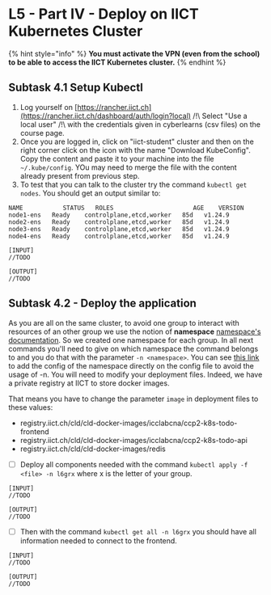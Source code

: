 # L5 - Part IV - Deploy on IICT Kubernetes Cluster

{% hint style="info" %}
**You must  activate the VPN (even from the school) to be able to access the IICT Kubernetes cluster.**
{% endhint %}

## Subtask 4.1 Setup Kubectl



1. Log yourself on [https://rancher.iict.ch](https://rancher.iict.ch/dashboard/auth/login?local) /!\ Select "Use a local user" /!\ with the credentials given in cyberlearns (csv files) on the course page.
2. Once you are logged in, click on "iict-student" cluster and then on the right corner click on the icon with the name "Download KubeConfig". Copy the content and paste it to your machine into the file `~/.kube/config`. YOu may need to merge the file with the content already present from previous step.
3. To test that you can talk to the cluster try the command `kubectl get nodes`. You should get an output similar to:

```
NAME           STATUS   ROLES                      AGE    VERSION
node1-ens   Ready    controlplane,etcd,worker   85d   v1.24.9
node2-ens   Ready    controlplane,etcd,worker   85d   v1.24.9
node3-ens   Ready    controlplane,etcd,worker   85d   v1.24.9
node4-ens   Ready    controlplane,etcd,worker   85d   v1.24.9
```

```
[INPUT]
//TODO

[OUTPUT]
//TODO
```

## Subtask 4.2 - Deploy the application

As you are all on the same cluster, to avoid one group to interact with resources of an other group we use the notion of **namespace** [namespace's documentation](https://kubernetes.io/docs/concepts/overview/working-with-objects/namespaces/). So we created one namespace for each group. In all next commands you'll need to give on which namespace the command belongs to and you do that with the parameter `-n <namespace>`. You can see [this link](https://kubernetes.io/docs/tasks/access-application-cluster/configure-access-multiple-clusters/) to add the config of the namespace directly on the config file to avoid the usage of -n. You will need to modify your deployment files. Indeed, we have a private registry at IICT to store docker images.

That means you have to change the parameter `image` in deployment files to these values:

* registry.iict.ch/cld/cld-docker-images/icclabcna/ccp2-k8s-todo-frontend
* registry.iict.ch/cld/cld-docker-images/icclabcna/ccp2-k8s-todo-api
* registry.iict.ch/cld/cld-docker-images/redis

<!---->

* [ ] Deploy all components needed with the command `kubectl apply -f <file> -n l6grx` where x is the letter of your group.&#x20;

```
[INPUT]
//TODO

[OUTPUT]
//TODO
```

* [ ] Then with the command `kubectl get all -n l6grx` you should have all information needed to connect to the frontend.

```
[INPUT]
//TODO

[OUTPUT]
//TODO
```

